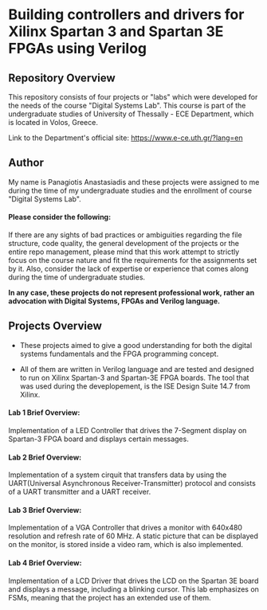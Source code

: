 # Building controllers and drivers for Xilinx Spartan 3 and Spartan 3E FPGAs using Verilog
 
## Repository Overview 
 
 This repository consists of four projects or "labs" which were developed for the needs of the course "Digital Systems Lab". This course is part of the undergraduate studies of University of Thessally - ECE Department, which is located in Volos, Greece.

Link to the Department's official site: https://www.e-ce.uth.gr/?lang=en

## Author

My name is Panagiotis Anastasiadis and these projects were assigned to me during the time of my undergraduate studies and the enrollment of course "Digital Systems Lab".

#### Please consider the following:

 If there are any sights of bad practices or ambiguities regarding the file structure, code quality, the general development of the projects or the entire repo management, please mind that this work attempt to strictly focus on the course nature and fit the requirements for the assignments set by it. Also, consider the lack of expertise or experience that comes along during the time of undergraduate studies. 

**In any case, these projects do not represent professional work, rather an advocation with Digital Systems, FPGAs and Verilog language.** 

## Projects Overview
* These projects aimed to give a good understanding for both the digital systems fundamentals and the FPGA programming concept. 

* All of them are written in Verilog language and are tested and designed to run on Xilinx Spartan-3 and Spartan-3E FPGA boards.   The tool that was used during the deveplopement, is the ISE Design Suite 14.7 from Xilinx.   

#### Lab 1 Brief Overview:

Implementation of a LED Controller that drives the 7-Segment display on Spartan-3 FPGA board and displays certain messages.

#### Lab 2 Brief Overview:

Implementation of a system cirquit that transfers data by using the UART(Universal Asynchronous Receiver-Transmitter) protocol and consists of a UART transmitter and a UART receiver.

#### Lab 3 Brief Overview:

Implementation of a VGA Controller that drives a monitor with 640x480 resolution and refresh rate of 60 MHz. A static picture that can be displayed on the monitor, is stored inside a video ram, which is also implemented.

#### Lab 4 Brief Overview:

Implementation of a LCD Driver that drives the LCD on the Spartan 3E board and displays a message, including a blinking cursor. This lab emphasizes on FSMs, meaning that the project has an extended use of them. 

